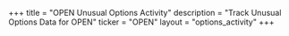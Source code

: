 +++
title = "OPEN Unusual Options Activity"
description = "Track Unusual Options Data for OPEN"
ticker = "OPEN"
layout = "options_activity"
+++

